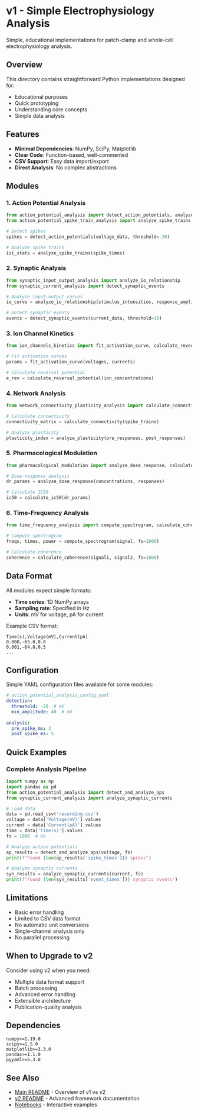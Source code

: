 # v1 - Simple Electrophysiology Analysis

Simple, educational implementations for patch-clamp and whole-cell electrophysiology analysis.

## Overview

This directory contains straightforward Python implementations designed for:
- Educational purposes
- Quick prototyping
- Understanding core concepts
- Simple data analysis

## Features

- **Minimal Dependencies**: NumPy, SciPy, Matplotlib
- **Clear Code**: Function-based, well-commented
- **CSV Support**: Easy data import/export
- **Direct Analysis**: No complex abstractions

## Modules

### 1. Action Potential Analysis
```python
from action_potential_analysis import detect_action_potentials, analyze_spike_shape
from action_potential_spike_train_analysis import analyze_spike_trains

# Detect spikes
spikes = detect_action_potentials(voltage_data, threshold=-20)

# Analyze spike trains
isi_stats = analyze_spike_trains(spike_times)
```

### 2. Synaptic Analysis
```python
from synaptic_input_output_analysis import analyze_io_relationship
from synaptic_current_analysis import detect_synaptic_events

# Analyze input-output curves
io_curve = analyze_io_relationship(stimulus_intensities, response_amplitudes)

# Detect synaptic events
events = detect_synaptic_events(current_data, threshold=10)
```

### 3. Ion Channel Kinetics
```python
from ion_channels_kinetics import fit_activation_curve, calculate_reversal_potential

# Fit activation curves
params = fit_activation_curve(voltages, currents)

# Calculate reversal potential
e_rev = calculate_reversal_potential(ion_concentrations)
```

### 4. Network Analysis
```python
from network_connectivity_plasticity_analysis import calculate_connectivity, analyze_plasticity

# Calculate connectivity
connectivity_matrix = calculate_connectivity(spike_trains)

# Analyze plasticity
plasticity_index = analyze_plasticity(pre_responses, post_responses)
```

### 5. Pharmacological Modulation
```python
from pharmacological_modulation import analyze_dose_response, calculate_ic50

# Dose-response analysis
dr_params = analyze_dose_response(concentrations, responses)

# Calculate IC50
ic50 = calculate_ic50(dr_params)
```

### 6. Time-Frequency Analysis
```python
from time_frequency_analysis import compute_spectrogram, calculate_coherence

# Compute spectrogram
freqs, times, power = compute_spectrogram(signal, fs=1000)

# Calculate coherence
coherence = calculate_coherence(signal1, signal2, fs=1000)
```

## Data Format

All modules expect simple formats:
- **Time series**: 1D NumPy arrays
- **Sampling rate**: Specified in Hz
- **Units**: mV for voltage, pA for current

Example CSV format:
```
Time(s),Voltage(mV),Current(pA)
0.000,−65.0,0.0
0.001,−64.8,0.5
...
```

## Configuration

Simple YAML configuration files available for some modules:
```yaml
# action_potential_analysis_config.yaml
detection:
  threshold: -20  # mV
  min_amplitude: 40  # mV
  
analysis:
  pre_spike_ms: 2
  post_spike_ms: 5
```

## Quick Examples

### Complete Analysis Pipeline
```python
import numpy as np
import pandas as pd
from action_potential_analysis import detect_and_analyze_aps
from synaptic_current_analysis import analyze_synaptic_currents

# Load data
data = pd.read_csv('recording.csv')
voltage = data['Voltage(mV)'].values
current = data['Current(pA)'].values
time = data['Time(s)'].values
fs = 1000  # Hz

# Analyze action potentials
ap_results = detect_and_analyze_aps(voltage, fs)
print(f"Found {len(ap_results['spike_times'])} spikes")

# Analyze synaptic currents
syn_results = analyze_synaptic_currents(current, fs)
print(f"Found {len(syn_results['event_times'])} synaptic events")
```

## Limitations

- Basic error handling
- Limited to CSV data format
- No automatic unit conversions
- Single-channel analysis only
- No parallel processing

## When to Upgrade to v2

Consider using v2 when you need:
- Multiple data format support
- Batch processing
- Advanced error handling
- Extensible architecture
- Publication-quality analysis

## Dependencies

```
numpy>=1.19.0
scipy>=1.5.0
matplotlib>=3.3.0
pandas>=1.1.0
pyyaml>=5.3.0
```

## See Also
- [Main README](../../README.md) - Overview of v1 vs v2
- [v2 README](../v2/README.md) - Advanced framework documentation
- [Notebooks](../../notebooks/v1/) - Interactive examples